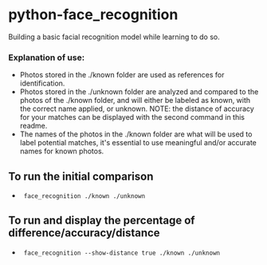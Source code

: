 # python-face_recognition
Building a basic facial recognition model while learning to do so.

### Explanation of use:
 - Photos stored in the ./known folder are used as references for identification.
 - Photos stored in the ./unknown folder are analyzed and compared to the photos of the ./known folder,
   and will either be labeled as known, with the correct name applied, or unknown. NOTE: the distance of 
   accuracy for your matches can be displayed with the second command in this readme.
 - The names of the photos in the ./known folder are what will be used to label potential matches, it's
   essential to use meaningful and/or accurate names for known photos.

## To run the initial comparison
 -      face_recognition ./known ./unknown

## To run and display the percentage of difference/accuracy/distance
 -      face_recognition --show-distance true ./known ./unknown
